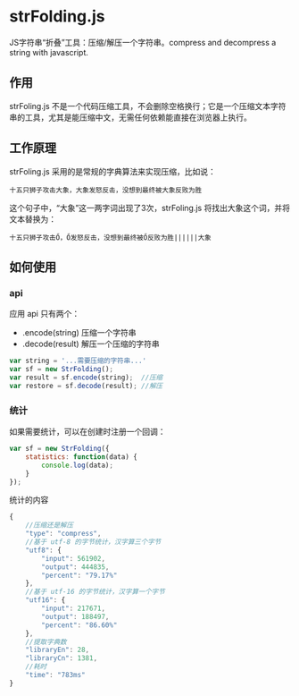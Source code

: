 # strFolding.js
JS字符串“折叠”工具：压缩/解压一个字符串。compress and decompress a string with javascript.  

## 作用
strFoling.js 不是一个代码压缩工具，不会删除空格换行；它是一个压缩文本字符串的工具，尤其是能压缩中文，无需任何依赖能直接在浏览器上执行。

## 工作原理
strFoling.js 采用的是常规的字典算法来实现压缩，比如说：

    十五只狮子攻击大象，大象发怒反击，没想到最终被大象反败为胜

这个句子中，“大象”这一两字词出现了3次，strFoling.js 将找出大象这个词，并将文本替换为：

    十五只狮子攻击Ő，Ő发怒反击，没想到最终被Ő反败为胜||||||大象

## 如何使用

### api
应用 api 只有两个：

- .encode(string)  压缩一个字符串
- .decode(result)  解压一个压缩的字符串

```js
var string = '...需要压缩的字符串...'
var sf = new StrFolding();
var result = sf.encode(string);  //压缩
var restore = sf.decode(result); //解压
```

### 统计
如果需要统计，可以在创建时注册一个回调：
```js
var sf = new StrFolding({
    statistics: function(data) {
        console.log(data);
    }
});
```
统计的内容
```js
{
    //压缩还是解压
    "type": "compress",
    //基于 utf-8 的字节统计，汉字算三个字节
    "utf8": {
        "input": 561902,
        "output": 444835,
        "percent": "79.17%"
    },
    //基于 utf-16 的字节统计，汉字算一个字节
    "utf16": {
        "input": 217671,
        "output": 188497,
        "percent": "86.60%"
    },
    //提取字典数
    "libraryEn": 28,
    "libraryCn": 1381,
    //耗时
    "time": "783ms"
}
```
